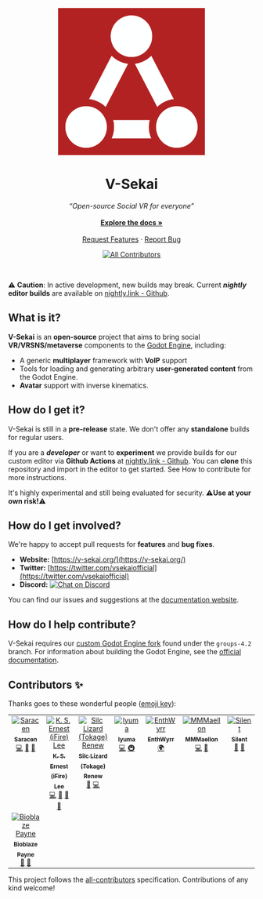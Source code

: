 <div align="center">
  <a href="https://github.com/V-Sekai/v-sekai-game">
    <img src="vsk_default/icon/v_sekai_logo_bg.svg" alt="Logo" width="300" height="300">
  </a>

  <h1 align="center">V-Sekai</h1>

  <p align="center">
    <i>“Open-source Social VR for everyone”</i>
    <br />
    <br />
    <a href="https://github.com/V-Sekai/v-sekai-game/"><strong>Explore the docs »</strong></a>
    <br />
    <br />
    <a href="https://github.com/V-Sekai/v-sekai-game/issues/new?assignees=&labels=enhancement&projects=&template=feature_proposal.yml">Request Features</a>
    ·
    <a href="https://github.com/V-Sekai/v-sekai-game/issues/new?assignees=&labels=bug&projects=&template=bug_report.yml">Report Bug</a>
  </p>
  
<!-- ALL-CONTRIBUTORS-BADGE:START - Do not remove or modify this section -->
[![All Contributors](https://img.shields.io/badge/all_contributors-8-orange.svg?style=flat-square)](#contributors-)
<!-- ALL-CONTRIBUTORS-BADGE:END -->

</div>

<br />

:warning: **Caution**: In active development, new builds may break. Current __*nightly*__ **editor builds** are available on [nightly.link - Github](https://nightly.link/V-Sekai/world-godot/workflows/build/main?preview).

## What is it?

**V-Sekai** is an **open-source** project that aims to bring social **VR/VRSNS/metaverse** components to the [Godot Engine](https://godotengine.org), including:

- A generic **multiplayer** framework with **VoIP** support
- Tools for loading and generating arbitrary **user-generated content** from the Godot Engine.
- **Avatar** support with inverse kinematics.

## How do I get it?

V-Sekai is still in a **pre-release** state. We don't offer any **standalone** builds for regular users.

If you are a __*developer*__ or want to **experiment** we provide builds for our custom editor via **Github Actions** at [nightly.link - Github](https://nightly.link/V-Sekai/world-godot/workflows/build/main?preview).
You can **clone** this repository and import in the editor to get started. See How to contribute for more instructions.

It's highly experimental and still being evaluated for security. :warning:**Use at your own risk!**:warning:

## How do I get involved?

We're happy to accept pull requests for **features** and **bug fixes**. 

- **Website:** [https://v-sekai.org/](https://v-sekai.org/)
- **Twitter:** [https://twitter.com/vsekaiofficial](https://twitter.com/vsekaiofficial)
- **Discord:** <a href="https://discord.gg/H3s3PD49XC">
        <img src="https://img.shields.io/discord/1138836561102897172?logo=discord"
            alt="Chat on Discord"></a>

You can find our issues and suggestions at the [documentation website](https://v-sekai.github.io/manuals).

## How do I help contribute?

V-Sekai requires our [custom Godot Engine fork](https://github.com/v-sekai/godot) found under the `groups-4.2` branch. For information about building the Godot Engine, see the [official documentation](https://docs.godotengine.org/en/latest/contributing/development/compiling/).

## Contributors ✨

Thanks goes to these wonderful people ([emoji key](https://allcontributors.org/docs/en/emoji-key)):

<!-- ALL-CONTRIBUTORS-LIST:START - Do not remove or modify this section -->
<!-- prettier-ignore-start -->
<!-- markdownlint-disable -->
<table>
  <tbody>
	<tr>
	  <td align="center" valign="top" width="14.28%"><a href="https://github.com/SaracenOne"><img src="https://avatars.githubusercontent.com/u/12756047?v=4?s=100" width="100px;" alt="Saracen"/><br /><sub><b>Saracen</b></sub></a><br /><a href="https://github.com/V-Sekai/v-sekai-game/commits?author=SaracenOne" title="Code">💻</a> <a href="#design-SaracenOne" title="Design">🎨</a> <a href="#ideas-SaracenOne" title="Ideas, Planning, & Feedback">🤔</a></td>
	  <td align="center" valign="top" width="14.28%"><a href="https://chibifire.com"><img src="https://avatars.githubusercontent.com/u/32321?v=4?s=100" width="100px;" alt="K. S. Ernest (iFire) Lee"/><br /><sub><b>K. S. Ernest (iFire) Lee</b></sub></a><br /><a href="https://github.com/V-Sekai/v-sekai-game/commits?author=fire" title="Code">💻</a> <a href="#design-fire" title="Design">🎨</a> <a href="#research-fire" title="Research">🔬</a> <a href="#ideas-fire" title="Ideas, Planning, & Feedback">🤔</a></td>
	  <td align="center" valign="top" width="14.28%"><a href="http://tokage.info/lab"><img src="https://avatars.githubusercontent.com/u/61938263?v=4?s=100" width="100px;" alt="Silc Lizard (Tokage) Renew"/><br /><sub><b>Silc Lizard (Tokage) Renew</b></sub></a><br /><a href="#design-TokageItLab" title="Design">🎨</a> <a href="https://github.com/V-Sekai/v-sekai-game/commits?author=TokageItLab" title="Code">💻</a></td>
	  <td align="center" valign="top" width="14.28%"><a href="https://github.com/lyuma"><img src="https://avatars.githubusercontent.com/u/39946030?v=4?s=100" width="100px;" alt="lyuma"/><br /><sub><b>lyuma</b></sub></a><br /><a href="https://github.com/V-Sekai/v-sekai-game/commits?author=lyuma" title="Code">💻</a> <a href="#infra-lyuma" title="Infrastructure (Hosting, Build-Tools, etc)">🚇</a></td>
	  <td align="center" valign="top" width="14.28%"><a href="https://github.com/EnthWyrr"><img src="https://avatars.githubusercontent.com/u/51394825?v=4?s=100" width="100px;" alt="EnthWyrr"/><br /><sub><b>EnthWyrr</b></sub></a><br /><a href="#translation-EnthWyrr" title="Translation">🌍</a></td>
	  <td align="center" valign="top" width="14.28%"><a href="https://github.com/MMMaellon"><img src="https://avatars.githubusercontent.com/u/52807725?v=4?s=100" width="100px;" alt="MMMaellon"/><br /><sub><b>MMMaellon</b></sub></a><br /><a href="https://github.com/V-Sekai/v-sekai-game/commits?author=MMMaellon" title="Code">💻</a> <a href="#design-MMMaellon" title="Design">🎨</a></td>
	  <td align="center" valign="top" width="14.28%"><a href="http://s-ilent.gitlab.io/"><img src="https://avatars.githubusercontent.com/u/16026653?v=4?s=100" width="100px;" alt="Silent"/><br /><sub><b>Silent</b></sub></a><br /><a href="#design-s-ilent" title="Design">🎨</a> <a href="#ideas-s-ilent" title="Ideas, Planning, & Feedback">🤔</a></td>
	</tr>
	<tr>
	  <td align="center" valign="top" width="14.28%"><a href="https://www.linkedin.com/in/mraarseth"><img src="https://avatars.githubusercontent.com/u/2059119?v=4?s=100" width="100px;" alt="Bioblaze Payne"/><br /><sub><b>Bioblaze Payne</b></sub></a><br /><a href="#design-bioblaze" title="Design">🎨</a> <a href="#ideas-bioblaze" title="Ideas, Planning, & Feedback">🤔</a></td>
	</tr>
  </tbody>
</table>

<!-- markdownlint-restore -->
<!-- prettier-ignore-end -->

<!-- ALL-CONTRIBUTORS-LIST:END -->

This project follows the [all-contributors](https://github.com/all-contributors/all-contributors) specification. Contributions of any kind welcome!

